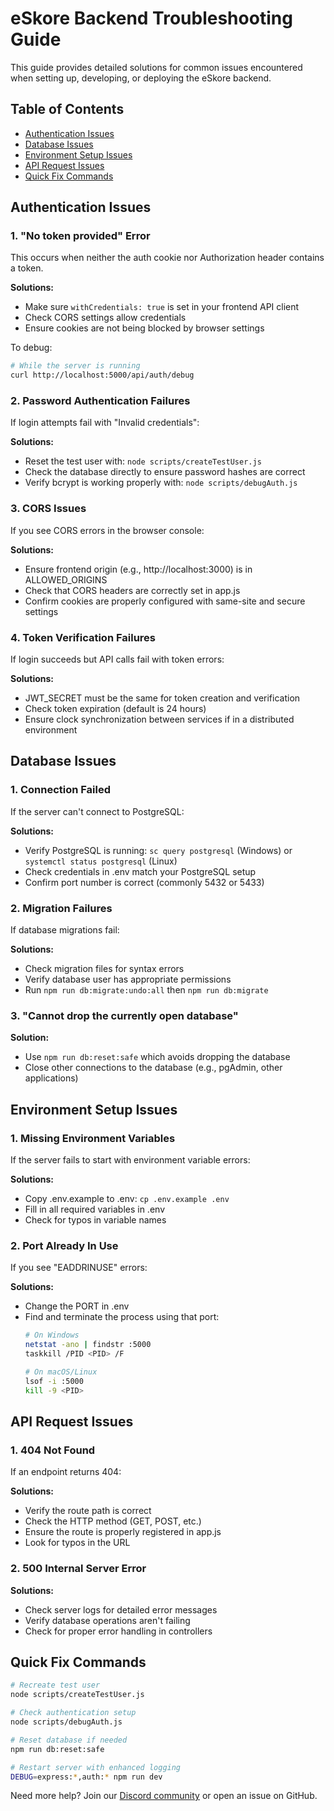 # eSkore Backend Troubleshooting Guide

This guide provides detailed solutions for common issues encountered when setting up, developing, or deploying the eSkore backend.

## Table of Contents
- [Authentication Issues](#authentication-issues)
- [Database Issues](#database-issues)
- [Environment Setup Issues](#environment-setup-issues)
- [API Request Issues](#api-request-issues)
- [Quick Fix Commands](#quick-fix-commands)

## Authentication Issues

### 1. "No token provided" Error

This occurs when neither the auth cookie nor Authorization header contains a token.

**Solutions:**
- Make sure `withCredentials: true` is set in your frontend API client
- Check CORS settings allow credentials
- Ensure cookies are not being blocked by browser settings

To debug:
```bash
# While the server is running
curl http://localhost:5000/api/auth/debug
```

### 2. Password Authentication Failures

If login attempts fail with "Invalid credentials":

**Solutions:**
- Reset the test user with: `node scripts/createTestUser.js`
- Check the database directly to ensure password hashes are correct
- Verify bcrypt is working properly with: `node scripts/debugAuth.js`

### 3. CORS Issues

If you see CORS errors in the browser console:

**Solutions:**
- Ensure frontend origin (e.g., http://localhost:3000) is in ALLOWED_ORIGINS
- Check that CORS headers are correctly set in app.js
- Confirm cookies are properly configured with same-site and secure settings

### 4. Token Verification Failures

If login succeeds but API calls fail with token errors:

**Solutions:**
- JWT_SECRET must be the same for token creation and verification
- Check token expiration (default is 24 hours)
- Ensure clock synchronization between services if in a distributed environment

## Database Issues

### 1. Connection Failed

If the server can't connect to PostgreSQL:

**Solutions:**
- Verify PostgreSQL is running: `sc query postgresql` (Windows) or `systemctl status postgresql` (Linux)
- Check credentials in .env match your PostgreSQL setup
- Confirm port number is correct (commonly 5432 or 5433)

### 2. Migration Failures

If database migrations fail:

**Solutions:**
- Check migration files for syntax errors
- Verify database user has appropriate permissions
- Run `npm run db:migrate:undo:all` then `npm run db:migrate`

### 3. "Cannot drop the currently open database"

**Solution:**
- Use `npm run db:reset:safe` which avoids dropping the database
- Close other connections to the database (e.g., pgAdmin, other applications)

## Environment Setup Issues

### 1. Missing Environment Variables

If the server fails to start with environment variable errors:

**Solutions:**
- Copy .env.example to .env: `cp .env.example .env`
- Fill in all required variables in .env
- Check for typos in variable names

### 2. Port Already In Use

If you see "EADDRINUSE" errors:

**Solutions:**
- Change the PORT in .env
- Find and terminate the process using that port:
  ```bash
  # On Windows
  netstat -ano | findstr :5000
  taskkill /PID <PID> /F
  
  # On macOS/Linux
  lsof -i :5000
  kill -9 <PID>
  ```

## API Request Issues

### 1. 404 Not Found

If an endpoint returns 404:

**Solutions:**
- Verify the route path is correct
- Check the HTTP method (GET, POST, etc.)
- Ensure the route is properly registered in app.js
- Look for typos in the URL

### 2. 500 Internal Server Error

**Solutions:**
- Check server logs for detailed error messages
- Verify database operations aren't failing
- Check for proper error handling in controllers

## Quick Fix Commands

```bash
# Recreate test user
node scripts/createTestUser.js

# Check authentication setup
node scripts/debugAuth.js

# Reset database if needed
npm run db:reset:safe

# Restart server with enhanced logging
DEBUG=express:*,auth:* npm run dev
```

Need more help? Join our [Discord community](https://discord.gg/example) or open an issue on GitHub.
